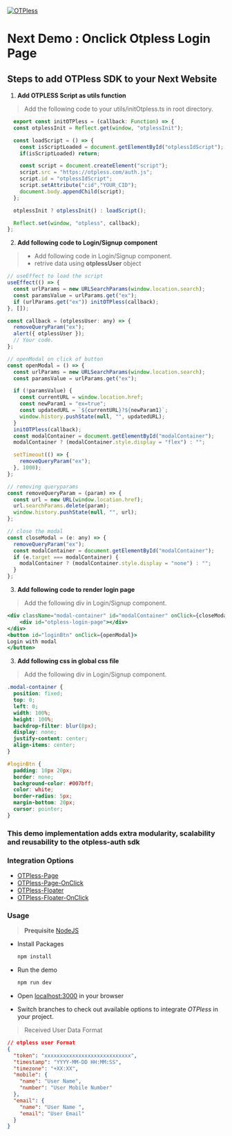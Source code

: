 [![OTPless](https://d1j61bbz9a40n6.cloudfront.net/website/home/v4/logo/white_logo.svg)](https://otpless.com/platforms/react)

# Next Demo : Onclick Otpless Login Page

## Steps to add OTPless SDK to your Next Website

1. **Add OTPLESS Script as utils function**

> Add the following code to your utils/initOtpless.ts in root directory.

```JavaScript
  export const initOTPless = (callback: Function) => {
  const otplessInit = Reflect.get(window, "otplessInit");

  const loadScript = () => {
    const isScriptLoaded = document.getElementById("otplessIdScript");
    if(isScriptLoaded) return;

    const script = document.createElement("script");
    script.src = "https://otpless.com/auth.js";
    script.id = "otplessIdScript";
    script.setAttribute("cid","YOUR_CID");
    document.body.appendChild(script);
  };

  otplessInit ? otplessInit() : loadScript();

  Reflect.set(window, "otpless", callback);
};

```

2. **Add following code to Login/Signup component**

> - Add following code in Login/Signup component.
> - retrive data using **otplessUser** object

```jsx
// useEffect to load the script
useEffect(() => {
  const urlParams = new URLSearchParams(window.location.search);
  const paramsValue = urlParams.get("ex");
  if (urlParams.get("ex")) initOTPless(callback);
}, []);

const callback = (otplessUser: any) => {
  removeQueryParam("ex");
  alert({ otplessUser });
  // Your code.
};

// openModal on click of button
const openModal = () => {
  const urlParams = new URLSearchParams(window.location.search);
  const paramsValue = urlParams.get("ex");

  if (!paramsValue) {
    const currentURL = window.location.href;
    const newParam1 = "ex=true";
    const updatedURL = `${currentURL}?${newParam1}`;
    window.history.pushState(null, "", updatedURL);
  }
  initOTPless(callback);
  const modalContainer = document.getElementById("modalContainer");
  modalContainer ? (modalContainer.style.display = "flex") : "";

  setTimeout(() => {
    removeQueryParam("ex");
  }, 1000);
};

// removing queryparams
const removeQueryParam = (param) => {
  const url = new URL(window.location.href);
  url.searchParams.delete(param);
  window.history.pushState(null, "", url);
};

// close the modal
const closeModal = (e: any) => {
  removeQueryParam("ex");
  const modalContainer = document.getElementById("modalContainer");
  if (e.target === modalContainer) {
    modalContainer ? (modalContainer.style.display = "none") : "";
  }
};
```

3. **Add following code to render login page**

> Add the following div in Login/Signup component.

```jsx
<div className="modal-container" id="modalContainer" onClick={closeModal}>
    <div id="otpless-login-page"></div>
</div>
<button id="loginBtn" onClick={openModal}>
Login with modal
</button>
```

3. **Add following css in global css file**

> Add the following div in Login/Signup component.

```css
.modal-container {
  position: fixed;
  top: 0;
  left: 0;
  width: 100%;
  height: 100%;
  backdrop-filter: blur(8px);
  display: none;
  justify-content: center;
  align-items: center;
}

#loginBtn {
  padding: 10px 20px;
  border: none;
  background-color: #007bff;
  color: white;
  border-radius: 5px;
  margin-bottom: 20px;
  cursor: pointer;
}
```

### This demo implementation adds extra modularity, scalability and reusability to the otpless-auth sdk

### Integration Options

- [OTPless-Page](https://github.com/sjariN/otpless-next-demo/)
- [OTPless-Page-OnClick](https://github.com/sjariN/otpless-next-demo/tree/on-button-click-login-page)
- [OTPless-Floater](https://github.com/sjariN/otpless-next-demo/tree/widget)
- [OTPless-Floater-OnClick](https://github.com/sjariN/otpless-next-demo/tree/on-button-click-widget)

### Usage

> **Prequisite** [NodeJS](https://nodejs.org/en)

- Install Packages

  ```bash
  npm install
  ```

- Run the demo

  ```bash
  npm run dev
  ```

- Open [localhost:3000](http://localhost:3000) in your browser
- Switch branches to check out available options to integrate _OTPless_ in your project.

> Received User Data Format

```json
// otpless user Format
{
  "token": "xxxxxxxxxxxxxxxxxxxxxxxxxxxx",
  "timestamp": "YYYY-MM-DD HH:MM:SS",
  "timezone": "+XX:XX",
  "mobile": {
    "name": "User Name",
    "number": "User Mobile Number"
  },
  "email": {
    "name": "User Name ",
    "email": "User Email"
  }
}
```
